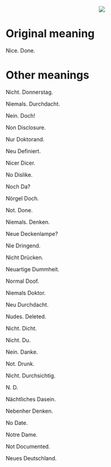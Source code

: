 <p align="center">
  <img src = "logo.png"/>
</p>

# Original meaning

Nice. Done.

# Other meanings
Nicht. Donnerstag.

Niemals. Durchdacht.

Nein. Doch!

Non Disclosure.

Nur Doktorand.

Neu Definiert.

Nicer Dicer.

No Dislike.

Noch Da?

Nörgel Doch.

Not. Done.

Niemals. Denken.

Neue Deckenlampe?

Nie Dringend.

Nicht Drücken.

Neuartige Dummheit.

Normal Doof.

Niemals Doktor.

Neu Durchdacht.

Nudes. Deleted.

Nicht. Dicht.

Nicht. Du.

Nein. Danke.

Not. Drunk.

Nicht. Durchsichtig.

N. D.

Nächtliches Dasein.

Nebenher Denken.

No Date.

Notre Dame.

Not Documented.

Neues Deutschland.
